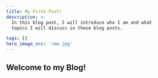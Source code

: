 ```yaml
---
title: My First Post!
description: >- 
  In this blog post, I will introduce who I am and what 
  topics I will discuss in these blog posts.

tags: []
hero_image_src: '/me.jpg'
---
```


## Welcome to my Blog!


